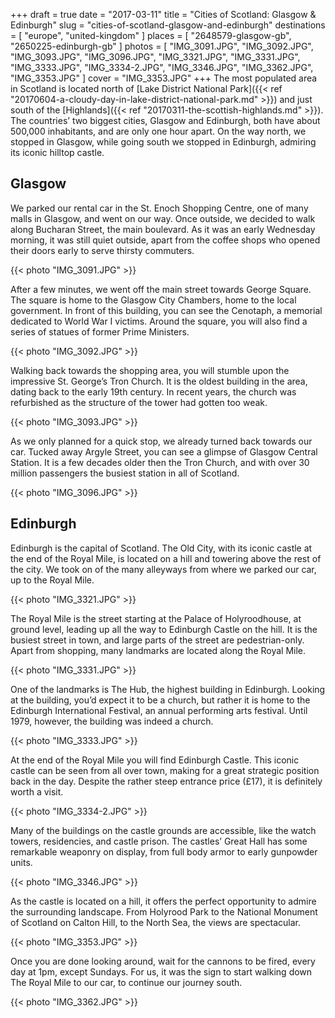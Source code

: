 +++
draft   = true
date    = "2017-03-11"
title   = "Cities of Scotland: Glasgow & Edinburgh"
slug    = "cities-of-scotland-glasgow-and-edinburgh"
destinations = [ "europe", "united-kingdom" ]
places = [ "2648579-glasgow-gb", "2650225-edinburgh-gb" ]
photos = [
  "IMG_3091.JPG", "IMG_3092.JPG", "IMG_3093.JPG", "IMG_3096.JPG", "IMG_3321.JPG",
  "IMG_3331.JPG", "IMG_3333.JPG", "IMG_3334-2.JPG", "IMG_3346.JPG", "IMG_3362.JPG",
  "IMG_3353.JPG"
]
cover = "IMG_3353.JPG"
+++
The most populated area in Scotland is located north of [Lake District National Park]({{< ref "20170604-a-cloudy-day-in-lake-district-national-park.md" >}}) and just south of the [Highlands]({{< ref "20170311-the-scottish-highlands.md" >}}). The countries’ two biggest cities, Glasgow and Edinburgh, both have about 500,000 inhabitants, and are only one hour apart. On the way north, we stopped in Glasgow, while going south we stopped in Edinburgh, admiring its iconic hilltop castle.
<!--more-->

## Glasgow
We parked our rental car in the St. Enoch Shopping Centre, one of many malls in Glasgow, and went on our way. Once outside, we decided to walk along Bucharan Street, the main boulevard. As it was an early Wednesday morning, it was still quiet outside, apart from the coffee shops who opened their doors early to serve thirsty commuters.

{{< photo "IMG_3091.JPG" >}}

After a few minutes, we went off the main street towards George Square. The square is home to the Glasgow City Chambers, home to the local government. In front of this building, you can see the Cenotaph, a memorial dedicated to World War I victims. Around the square, you will also find a series of statues of former Prime Ministers.

{{< photo "IMG_3092.JPG" >}}

Walking back towards the shopping area, you will stumble upon the impressive St. George’s Tron Church. It is the oldest building in the area, dating back to the early 19th century. In recent years, the church was refurbished as the structure of the tower had gotten too weak.

{{< photo "IMG_3093.JPG" >}}

As we only planned for a quick stop, we already turned back towards our car. Tucked away Argyle Street, you can see a glimpse of Glasgow Central Station. It is a few decades older then the Tron Church, and with over 30 million passengers the busiest station in all of Scotland.

{{< photo "IMG_3096.JPG" >}}

## Edinburgh
Edinburgh is the capital of Scotland. The Old City, with its iconic castle at the end of the Royal Mile, is located on a hill and towering above the rest of the city. We took on of the many alleyways from where we parked our car, up to the Royal Mile.

{{< photo "IMG_3321.JPG" >}}

The Royal Mile is the street starting at the Palace of Holyroodhouse, at ground level, leading up all the way to Edinburgh Castle on the hill. It is the busiest street in town, and large parts of the street are pedestrian-only. Apart from shopping, many landmarks are located along the Royal Mile.

{{< photo "IMG_3331.JPG" >}}

One of the landmarks is The Hub, the highest building in Edinburgh. Looking at the building, you’d expect it to be a church, but rather it is home to the Edinburgh International Festival, an annual performing arts festival. Until 1979, however, the building was indeed a church.

{{< photo "IMG_3333.JPG" >}}

At the end of the Royal Mile you will find Edinburgh Castle. This iconic castle can be seen from all over town, making for a great strategic position back in the day. Despite the rather steep entrance price (£17), it is definitely worth a visit.

{{< photo "IMG_3334-2.JPG" >}}

Many of the buildings on the castle grounds are accessible, like the watch towers, residencies, and castle prison. The castles’ Great Hall has some remarkable weaponry on display, from full body armor to early gunpowder units.

{{< photo "IMG_3346.JPG" >}}

As the castle is located on a hill, it offers the perfect opportunity to admire the surrounding landscape. From Holyrood Park to the National Monument of Scotland on Calton Hill, to the North Sea, the views are spectacular.

{{< photo "IMG_3353.JPG" >}}

Once you are done looking around, wait for the cannons to be fired, every day at 1pm, except Sundays. For us, it was the sign to start walking down The Royal Mile to our car, to continue our journey south.

{{< photo "IMG_3362.JPG" >}}